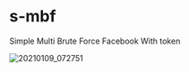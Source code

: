 # s-mbf
Simple Multi Brute Force Facebook With token

![20210109_072751](https://user-images.githubusercontent.com/66865892/104077427-930daa00-5211-11eb-845c-5a946fadd7c8.jpg)

